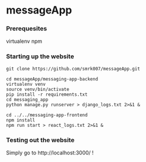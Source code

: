 # messageApp

### Prerequesites

virtualenv
npm

### Starting up the website

```
git clone https://github.com/smrk007/messageApp.git

cd messageApp/messaging-app-backend
virtualenv venv
source venv/bin/activate
pip install -r requirements.txt
cd messaging_app
python manage.py runserver > django_logs.txt 2>&1 &

cd ../../messaging-app-frontend
npm install
npm run start > react_logs.txt 2>&1 &
```

### Testing out the website

Simply go to http://localhost:3000/ !
